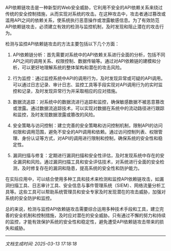 API依赖链攻击是一种新型的Web安全威胁，它利用不安全的API依赖关系来绕过传统的安全控制措施，从而实现对系统的攻击。在这种攻击中，攻击者通过篡改或滥用API之间的依赖关系，使系统执行恶意操作或泄露敏感信息。为了有效防范API依赖链攻击，必须建立有效的检测与监控机制，及时发现和阻止潜在的攻击行为。

检测与监控API依赖链攻击的方法主要包括以下几个方面：

1. API依赖链分析：首先需要对系统中的API依赖关系进行全面的分析，包括不同API之间的调用关系、权限控制、数据传输等。通过对API依赖链的建模和分析，可以更好地理解系统的整体架构和潜在的攻击风险。

2. 行为监控：通过监控系统中API的调用行为，及时发现异常或可疑的API调用。可以通过日志记录、审计日志、监控工具等手段实现对API调用行为的实时监控和记录，及时发现异常行为并采取相应的应对措施。

3. 数据流追踪：对系统中的数据流进行追踪和监控，确保敏感数据不被恶意篡改或泄露。通过数据流追踪技术，可以实现对数据在系统中的流动路径进行跟踪和监控，及时发现数据泄露或篡改的风险。

4. 安全策略与访问控制：建立完善的安全策略和访问控制机制，限制API的访问权限和调用范围，避免不安全的API调用和依赖。通过访问控制列表、权限管理、身份认证等方式，对API的调用进行限制和控制，确保系统的安全性和稳定性。

5. 漏洞扫描与修复：定期进行漏洞扫描和安全性评估，及时发现系统中存在的安全漏洞和风险。通过漏洞扫描工具和安全评估技术，对系统进行全面的安全检测，及时修复存在的漏洞和隐患，提高系统的安全性和防护能力。

在实际应用中，可以结合使用多种工具和技术来检测和监控API依赖链攻击，如漏洞扫描工具、日志审计工具、安全信息与事件管理系统（SIEM）、网络流量分析工具等。这些工具可以帮助系统管理员和安全专家及时发现潜在的攻击威胁，加强对系统的安全防护和监控。

总的来说，检测与监控API依赖链攻击需要综合运用多种技术手段和工具，建立完善的安全机制和控制措施，及时应对潜在的安全威胁。只有通过不懈的努力和持续的监控，才能有效保护系统的安全性和稳定性，避免遭受API依赖链攻击带来的损失和威胁。

---

*文档生成时间: 2025-03-13 17:18:18*












